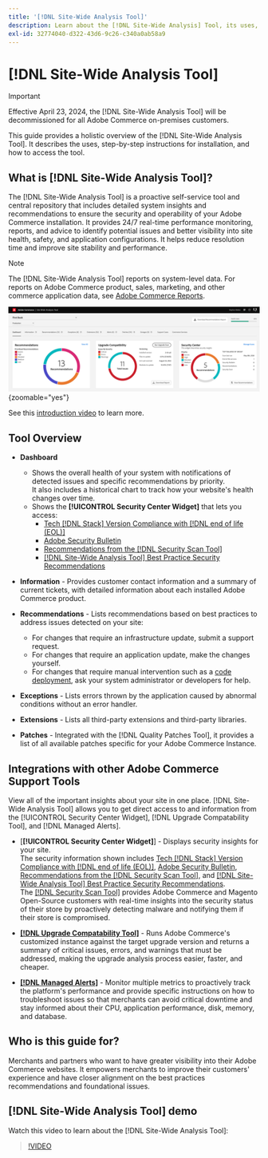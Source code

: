 ```yaml
---
title: '[!DNL Site-Wide Analysis Tool]'
description: Learn about the [!DNL Site-Wide Analysis] Tool, its uses, the installation process, and how to get access
exl-id: 32774040-d322-43d6-9c26-c340a0ab58a9
---
```

# [!DNL Site-Wide Analysis Tool]

>[!IMPORTANT]
>
>Effective April 23, 2024, the [!DNL Site-Wide Analysis Tool] will be decommissioned for all Adobe Commerce on-premises customers.

This guide provides a holistic overview of the [!DNL Site-Wide Analysis Tool]. It describes the uses, step-by-step instructions for installation, and how to access the tool.

## What is [!DNL Site-Wide Analysis Tool]? 

The [!DNL Site-Wide Analysis Tool] is a proactive self-service tool and central repository that includes detailed system insights and recommendations to ensure the security and operability of your Adobe Commerce installation. It provides 24/7 real-time performance monitoring, reports, and advice to identify potential issues and better visibility into site health, safety, and application configurations. It helps reduce resolution time and improve site stability and performance.

>[!NOTE]
>
>The [!DNL Site-Wide Analysis Tool] reports on system-level data. For reports on Adobe Commerce product, sales, marketing, and other commerce application data, see [Adobe Commerce Reports](https://experienceleague.adobe.com/en/docs/commerce-admin/start/reporting/reports-menu).

![Site-Wide Analysis Tool dashboard](../../assets/tools/swat-dashboard.png){zoomable="yes"}

See this [introduction video](https://www.youtube.com/watch?v=KW2R8ki_RG4) to learn more.

## Tool Overview

- **Dashboard**
    - Shows the overall health of your system with notifications of detected issues and specific recommendations by priority.<br>
    It also includes a historical chart to track how your website's health changes over time.
    - Shows the **[!UICONTROL Security Center Widget]** that lets you access:
        - [Tech [!DNL Stack] Version Compliance with [!DNL end of life (EOL)]](https://experienceleague.adobe.com/docs/commerce-operations/installation-guide/system-requirements.html)
        - [Adobe Security Bulletin](https://helpx.adobe.com/security/security-bulletin.html)
        - [Recommendations from the [!DNL Security Scan Tool]](https://experienceleague.adobe.com/docs/commerce-admin/systems/security/security-scan.html)
        - [[!DNL Site-Wide Analysis Tool] Best Practice Security Recommendations](https://experienceleague.adobe.com/docs/commerce-operations/tools/site-wide-analysis-tool/recommendations.html)
        
- **Information** - Provides customer contact information and a summary of current tickets, with detailed information about each installed Adobe Commerce product.

- **Recommendations** - Lists recommendations based on best practices to address issues detected on your site:
  - For changes that require an infrastructure update, submit a support request.
  - For changes that require an application update, make the changes yourself. 
  - For changes that require manual intervention such as a [code deployment](https://experienceleague.adobe.com/docs/commerce-cloud-service/user-guide/architecture/pro-develop-deploy-workflow.html#deployment-workflow), ask your system administrator or developers for help.

- **Exceptions** - Lists errors thrown by the application caused by abnormal conditions without an error handler.

- **Extensions** - Lists all third-party extensions and third-party libraries.

- **Patches** - Integrated with the [!DNL Quality Patches Tool], it provides a list of all available patches specific for your Adobe Commerce Instance.

## Integrations with other Adobe Commerce Support Tools

View all of the important insights about your site in one place. [!DNL Site-Wide Analysis Tool] allows you to get direct access to and information from the [!UICONTROL Security Center Widget], [!DNL Upgrade Compatability Tool], and [!DNL Managed Alerts].

- [**[!UICONTROL Security Center Widget]**] - Displays security insights for your site.<br>
The security information shown includes [Tech [!DNL Stack] Version Compliance with [!DNL end of life (EOL)]](https://experienceleague.adobe.com/docs/commerce-operations/installation-guide/system-requirements.html), [Adobe Security Bulletin](https://helpx.adobe.com/security/security-bulletin.html), [Recommendations from the [!DNL Security Scan Tool]](https://experienceleague.adobe.com/docs/commerce-admin/systems/security/security-scan.html), and [[!DNL Site-Wide Analysis Tool] Best Practice Security Recommendations](https://experienceleague.adobe.com/docs/commerce-operations/tools/site-wide-analysis-tool/recommendations.html).<br>
The [[!DNL Security Scan Tool]](https://experienceleague.adobe.com/docs/commerce-admin/systems/security/security-scan.html) provides Adobe Commerce and Magento Open-Source customers with real-time insights into the security status of their store by proactively detecting malware and notifying them if their store is compromised.

- [**[!DNL Upgrade Compatability Tool]**](../../upgrade/upgrade-compatibility-tool/overview.md) - Runs Adobe Commerce's customized instance against the target upgrade version and returns a summary of critical issues, errors, and warnings that must be addressed, making the upgrade analysis process easier, faster, and cheaper.

- [**[!DNL Managed Alerts]**](https://support.magento.com/hc/en-us/sections/360010758472-Managed-alerts-for-Adobe-Commerce) - Monitor multiple metrics to proactively track the platform's performance and provide specific instructions on how to troubleshoot issues so that merchants can avoid critical downtime and stay informed about their CPU, application performance, disk, memory, and database.

## Who is this guide for?

Merchants and partners who want to have greater visibility into their Adobe Commerce websites. It empowers merchants to improve their customers' experience and have closer alignment on the best practices recommendations and foundational issues.

## [!DNL Site-Wide Analysis Tool] demo

Watch this video to learn about the [!DNL Site-Wide Analysis Tool]:

>[!VIDEO](https://video.tv.adobe.com/v/344001?quality=12)
